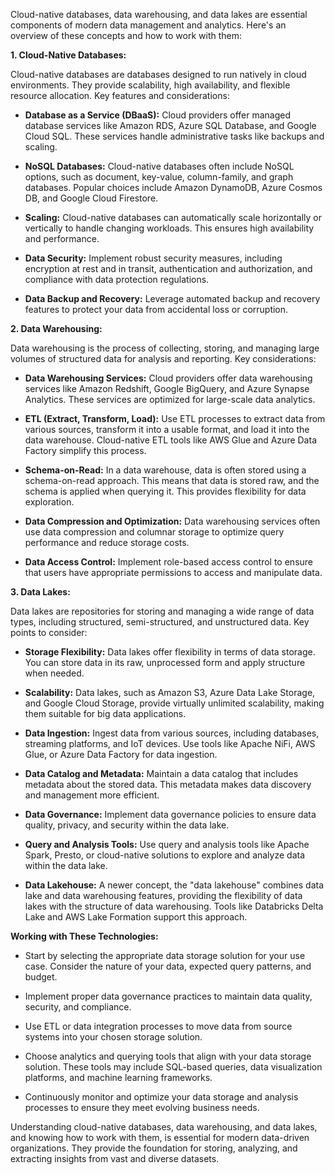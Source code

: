 Cloud-native databases, data warehousing, and data lakes are essential components of modern data management and analytics. Here's an overview of these concepts and how to work with them:

**1. Cloud-Native Databases:**

Cloud-native databases are databases designed to run natively in cloud environments. They provide scalability, high availability, and flexible resource allocation. Key features and considerations:

- **Database as a Service (DBaaS):** Cloud providers offer managed database services like Amazon RDS, Azure SQL Database, and Google Cloud SQL. These services handle administrative tasks like backups and scaling.

- **NoSQL Databases:** Cloud-native databases often include NoSQL options, such as document, key-value, column-family, and graph databases. Popular choices include Amazon DynamoDB, Azure Cosmos DB, and Google Cloud Firestore.

- **Scaling:** Cloud-native databases can automatically scale horizontally or vertically to handle changing workloads. This ensures high availability and performance.

- **Data Security:** Implement robust security measures, including encryption at rest and in transit, authentication and authorization, and compliance with data protection regulations.

- **Data Backup and Recovery:** Leverage automated backup and recovery features to protect your data from accidental loss or corruption.

**2. Data Warehousing:**

Data warehousing is the process of collecting, storing, and managing large volumes of structured data for analysis and reporting. Key considerations:

- **Data Warehousing Services:** Cloud providers offer data warehousing services like Amazon Redshift, Google BigQuery, and Azure Synapse Analytics. These services are optimized for large-scale data analytics.

- **ETL (Extract, Transform, Load):** Use ETL processes to extract data from various sources, transform it into a usable format, and load it into the data warehouse. Cloud-native ETL tools like AWS Glue and Azure Data Factory simplify this process.

- **Schema-on-Read:** In a data warehouse, data is often stored using a schema-on-read approach. This means that data is stored raw, and the schema is applied when querying it. This provides flexibility for data exploration.

- **Data Compression and Optimization:** Data warehousing services often use data compression and columnar storage to optimize query performance and reduce storage costs.

- **Data Access Control:** Implement role-based access control to ensure that users have appropriate permissions to access and manipulate data.

**3. Data Lakes:**

Data lakes are repositories for storing and managing a wide range of data types, including structured, semi-structured, and unstructured data. Key points to consider:

- **Storage Flexibility:** Data lakes offer flexibility in terms of data storage. You can store data in its raw, unprocessed form and apply structure when needed.

- **Scalability:** Data lakes, such as Amazon S3, Azure Data Lake Storage, and Google Cloud Storage, provide virtually unlimited scalability, making them suitable for big data applications.

- **Data Ingestion:** Ingest data from various sources, including databases, streaming platforms, and IoT devices. Use tools like Apache NiFi, AWS Glue, or Azure Data Factory for data ingestion.

- **Data Catalog and Metadata:** Maintain a data catalog that includes metadata about the stored data. This metadata makes data discovery and management more efficient.

- **Data Governance:** Implement data governance policies to ensure data quality, privacy, and security within the data lake.

- **Query and Analysis Tools:** Use query and analysis tools like Apache Spark, Presto, or cloud-native solutions to explore and analyze data within the data lake.

- **Data Lakehouse:** A newer concept, the "data lakehouse" combines data lake and data warehousing features, providing the flexibility of data lakes with the structure of data warehousing. Tools like Databricks Delta Lake and AWS Lake Formation support this approach.

**Working with These Technologies:**

- Start by selecting the appropriate data storage solution for your use case. Consider the nature of your data, expected query patterns, and budget.

- Implement proper data governance practices to maintain data quality, security, and compliance.

- Use ETL or data integration processes to move data from source systems into your chosen storage solution.

- Choose analytics and querying tools that align with your data storage solution. These tools may include SQL-based queries, data visualization platforms, and machine learning frameworks.

- Continuously monitor and optimize your data storage and analysis processes to ensure they meet evolving business needs.

Understanding cloud-native databases, data warehousing, and data lakes, and knowing how to work with them, is essential for modern data-driven organizations. They provide the foundation for storing, analyzing, and extracting insights from vast and diverse datasets.